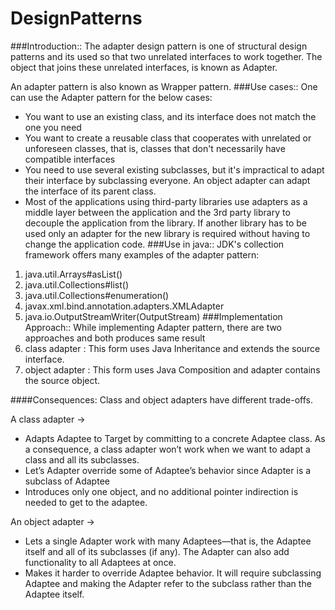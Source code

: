# DesignPatterns
###Introduction::
The adapter design pattern is one of structural design patterns and its used so that two unrelated interfaces to work together.
The object that joins these unrelated interfaces, is known as Adapter.

An adapter pattern is also known as Wrapper pattern. 
###Use cases::
One can use the Adapter pattern for the below cases:
* You want to use an existing class, and its interface does not match the one you need
* You want to create a reusable class that cooperates with unrelated or unforeseen classes, that is, classes that don't necessarily have compatible interfaces
* You need to use several existing subclasses, but it's impractical to adapt their interface by subclassing everyone. An object adapter can adapt the interface of its parent class.
* Most of the applications using third-party libraries use adapters as a middle layer between the application and the 3rd party library to decouple the application from the library. If another library has to be used only an adapter for the new library is required without having to change the application code.
###Use in java::
JDK's collection framework offers many examples of the adapter pattern:
1. java.util.Arrays#asList()
3. java.util.Collections#list()
4. java.util.Collections#enumeration()
5. javax.xml.bind.annotation.adapters.XMLAdapter
6. java.io.OutputStreamWriter(OutputStream)
###Implementation Approach::
While implementing Adapter pattern, there are two approaches and both produces same result
1. class adapter : This form uses Java Inheritance and extends the source interface.
2. object adapter : This form uses Java Composition and adapter contains the source object.

####Consequences:
Class and object adapters have different trade-offs.

A class adapter ->
* Adapts Adaptee to Target by committing to a concrete Adaptee class.
As a consequence, a class adapter won’t work when we want to adapt a class and all its subclasses.
* Let’s Adapter override some of Adaptee’s behavior since Adapter is a subclass of Adaptee
* Introduces only one object, and no additional pointer indirection is needed to get to the adaptee.

An object adapter ->
* Lets a single Adapter work with many Adaptees—that is, the Adaptee itself and all of its subclasses (if any). The Adapter can also add functionality to all Adaptees at once.
* Makes it harder to override Adaptee behavior. It will require subclassing Adaptee and making the Adapter refer to the subclass rather than the Adaptee itself.








